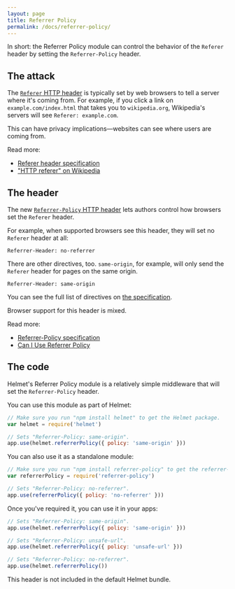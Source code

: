 ```yaml
---
layout: page
title: Referrer Policy
permalink: /docs/referrer-policy/
---
```

In short: the Referrer Policy module can control the behavior of the `Referer` header by setting the `Referrer-Policy` header.

The attack
----------

The [`Referer` HTTP header](https://en.wikipedia.org/wiki/HTTP_referer) is typically set by web browsers to tell a server where it's coming from. For example, if you click a link on `example.com/index.html` that takes you to `wikipedia.org`, Wikipedia's servers will see `Referer: example.com`.

This can have privacy implications—websites can see where users are coming from.

Read more:

- [Referer header specification](https://tools.ietf.org/html/rfc7231#section-5.5.2)
- ["HTTP referer" on Wikipedia](https://en.wikipedia.org/wiki/HTTP_referer)

The header
----------

The new [`Referrer-Policy` HTTP header](https://www.w3.org/TR/referrer-policy/#referrer-policy-header) lets authors control how browsers set the `Referer` header.

For example, when supported browsers see this header, they will set no `Referer` header at all:

```
Referrer-Header: no-referrer
```

There are other directives, too. `same-origin`, for example, will only send the `Referer` header for pages on the same origin.

```
Referrer-Header: same-origin
```

You can see the full list of directives on [the specification](https://www.w3.org/TR/referrer-policy/#referrer-policies).

Browser support for this header is mixed.

Read more:

- [Referrer-Policy specification](https://www.w3.org/TR/referrer-policy/#referrer-policy-header)
- [Can I Use Referrer Policy](http://caniuse.com/#feat=referrer-policy)

The code
--------

Helmet's Referrer Policy module is a relatively simple middleware that will set the `Referrer-Policy` header.

You can use this module as part of Helmet:

```javascript
// Make sure you run "npm install helmet" to get the Helmet package.
var helmet = require('helmet')

// Sets "Referrer-Policy: same-origin".
app.use(helmet.referrerPolicy({ policy: 'same-origin' }))
```

You can also use it as a standalone module:

```javascript
// Make sure you run "npm install referrer-policy" to get the referrer-policy package.
var referrerPolicy = require('referrer-policy')

// Sets "Referrer-Policy: no-referrer".
app.use(referrerPolicy({ policy: 'no-referrer' }))
```

Once you've required it, you can use it in your apps:

```javascript
// Sets "Referrer-Policy: same-origin".
app.use(helmet.referrerPolicy({ policy: 'same-origin' }))

// Sets "Referrer-Policy: unsafe-url".
app.use(helmet.referrerPolicy({ policy: 'unsafe-url' }))

// Sets "Referrer-Policy: no-referrer".
app.use(helmet.referrerPolicy())
```

This header is not included in the default Helmet bundle.
